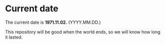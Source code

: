 # Current date

The current date is **1971.11.02.** (YYYY.MM.DD.)

This repository will be good when the world ends, so we will know how long it lasted.